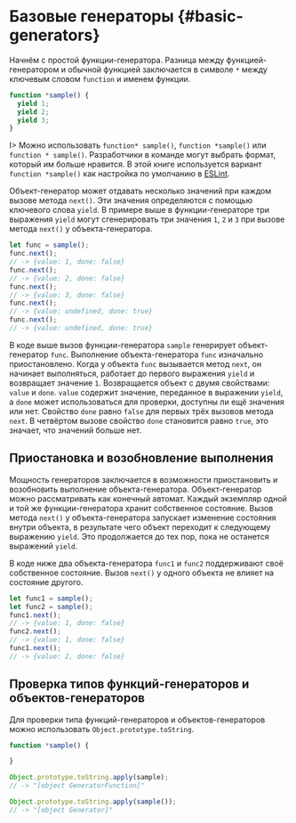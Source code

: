 # Базовые генераторы {#basic-generators}

Начнём с простой функции-генератора. Разница между функцией-генератором и обычной функцией заключается в символе `*` между ключевым словом `function` и именем функции. 

```js
function *sample() {
  yield 1;
  yield 2;
  yield 3;
}
```

I> Можно использовать `function* sample()`, `function *sample()` или `function * sample()`. Разработчики в команде могут выбрать формат, который им больше нравится.
В этой книге используется вариант `function *sample()` как настройка по умолчанию в [ESLint](http://eslint.org/docs/rules/generator-star-spacing).

Объект-генератор может отдавать несколько значений при каждом вызове метода `next()`. Эти значения определяются с помощью ключевого слова `yield`. В примере выше в функции-генераторе три выражения `yield` могут сгенерировать три значения `1`, `2` и `3` при вызове метода `next()` у объекта-генератора.

```js
let func = sample();
func.next();
// -> {value: 1, done: false}
func.next();
// -> {value: 2, done: false}
func.next();
// -> {value: 3, done: false}
func.next();
// -> {value: undefined, done: true}
func.next();
// -> {value: undefined, done: true}
```

В коде выше вызов функции-генератора `sample` генерирует объект-генератор `func`. Выполнение объекта-генератора `func` изначально приостановлено. Когда у объекта `func` вызывается метод `next`, он начинает выполняться, работает до первого выражения `yield` и возвращает значение `1`. Возвращается объект с двумя свойствами: `value` и `done`. `value` содержит значение, переданное в выражении `yield`, а `done` может использоваться для проверки, доступны ли ещё значения или нет. Свойство `done` равно `false` для первых трёх вызовов метода `next`. В четвёртом вызове свойство `done` становится равно `true`, это значает, что значений больше нет.

## Приостановка и возобновление выполнения

Мощность генераторов заключается в возможности приостановить и возобновить выполнение объекта-генератора. Объект-генератор можно рассматривать как конечный автомат. Каждый экземпляр одной и той же функции-генератора хранит собственное состояние. Вызов метода `next()` у объекта-генератора запускает изменение состояния внутри объекта, в результате чего объект переходит к следующему выражению `yield`. Это продолжается до тех пор, пока не останется выражений `yield`.

В коде ниже два объекта-генератора `func1` и `func2` поддерживают своё собственное состояние. Вызов `next()` у одного объекта не влияет на состояние другого.

```js
let func1 = sample();
let func2 = sample();
func1.next();
// -> {value: 1, done: false}
func2.next();
// -> {value: 1, done: false}
func1.next();
// -> {value: 2, done: false}
```

## Проверка типов функций-генераторов и объектов-генераторов

Для проверки типа функций-генераторов и объектов-генераторов можно использовать `Object.prototype.toString`.

```js
function *sample() {

}

Object.prototype.toString.apply(sample);
// -> "[object GeneratorFunction]"

Object.prototype.toString.apply(sample());
// -> "[object Generator]"
```
